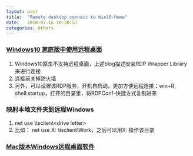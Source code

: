 ```yaml
---
layout: post
title:  "Remote desktop connect to Win10-Home"
date:   2018-07-16 10:30:57
categories: Others
---
```


### [Windows10 家庭版中使用远程桌面](https://www.appinn.com/windows-10-home-remote-desktop/)
1. Windows10原生不支持远程桌面，上述blog描述安装RDP Wrapper Library来进行连接
2. 连接前关掉防火墙
3. 另外，可以设置该RDP服务，开机自启动，更加方便远程连接：win+R, shell:startup，打开的目录里，将RDPConf-快捷方式复制进来

### 映射本地文件夹到远程Windows
1. net use <drive letter> \\tsclient\<drive letter>
2. 比如： net use X: \\tsclient\Work，之后可以用X:	操作该目录

### [Mac版本Windows远程桌面软件](https://www.jianshu.com/p/f30d35260b4b)
